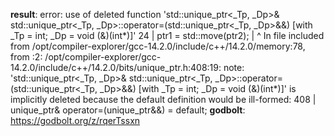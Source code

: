 **result**:
error: use of deleted function 'std::unique_ptr<_Tp, _Dp>& std::unique_ptr<_Tp, _Dp>::operator=(std::unique_ptr<_Tp, _Dp>&&) [with _Tp = int; _Dp = void (&)(int*)]'
   24 |     ptr1 = std::move(ptr2);
      |                          ^
In file included from /opt/compiler-explorer/gcc-14.2.0/include/c++/14.2.0/memory:78,
                 from <source>:2:
/opt/compiler-explorer/gcc-14.2.0/include/c++/14.2.0/bits/unique_ptr.h:408:19: note: 'std::unique_ptr<_Tp, _Dp>& std::unique_ptr<_Tp, _Dp>::operator=(std::unique_ptr<_Tp, _Dp>&&) [with _Tp = int; _Dp = void (&)(int*)]' is implicitly deleted because the default definition would be ill-formed:
  408 |       unique_ptr& operator=(unique_ptr&&) = default;
**godbolt**: https://godbolt.org/z/rqerTssxn